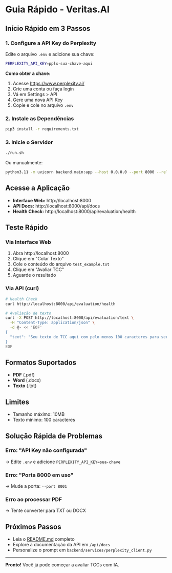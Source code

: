 # Guia Rápido - Veritas.AI

## Início Rápido em 3 Passos

### 1. Configure a API Key do Perplexity

Edite o arquivo `.env` e adicione sua chave:

```bash
PERPLEXITY_API_KEY=pplx-sua-chave-aqui
```

**Como obter a chave:**
1. Acesse https://www.perplexity.ai/
2. Crie uma conta ou faça login
3. Vá em Settings > API
4. Gere uma nova API Key
5. Copie e cole no arquivo `.env`

### 2. Instale as Dependências

```bash
pip3 install -r requirements.txt
```

### 3. Inicie o Servidor

```bash
./run.sh
```

Ou manualmente:

```bash
python3.11 -m uvicorn backend.main:app --host 0.0.0.0 --port 8000 --reload
```

## Acesse a Aplicação

- **Interface Web:** http://localhost:8000
- **API Docs:** http://localhost:8000/api/docs
- **Health Check:** http://localhost:8000/api/evaluation/health

## Teste Rápido

### Via Interface Web

1. Abra http://localhost:8000
2. Clique em "Colar Texto"
3. Cole o conteúdo do arquivo `test_example.txt`
4. Clique em "Avaliar TCC"
5. Aguarde o resultado

### Via API (curl)

```bash
# Health Check
curl http://localhost:8000/api/evaluation/health

# Avaliação de texto
curl -X POST http://localhost:8000/api/evaluation/text \
  -H "Content-Type: application/json" \
  -d @- << 'EOF'
{
  "text": "Seu texto de TCC aqui com pelo menos 100 caracteres para ser válido..."
}
EOF
```

## Formatos Suportados

- **PDF** (.pdf)
- **Word** (.docx)
- **Texto** (.txt)

## Limites

- Tamanho máximo: 10MB
- Texto mínimo: 100 caracteres

## Solução Rápida de Problemas

### Erro: "API Key não configurada"
→ Edite `.env` e adicione `PERPLEXITY_API_KEY=sua-chave`

### Erro: "Porta 8000 em uso"
→ Mude a porta: `--port 8001`

### Erro ao processar PDF
→ Tente converter para TXT ou DOCX

## Próximos Passos

- Leia o [README.md](README.md) completo
- Explore a documentação da API em `/api/docs`
- Personalize o prompt em `backend/services/perplexity_client.py`

---

**Pronto!** Você já pode começar a avaliar TCCs com IA.

